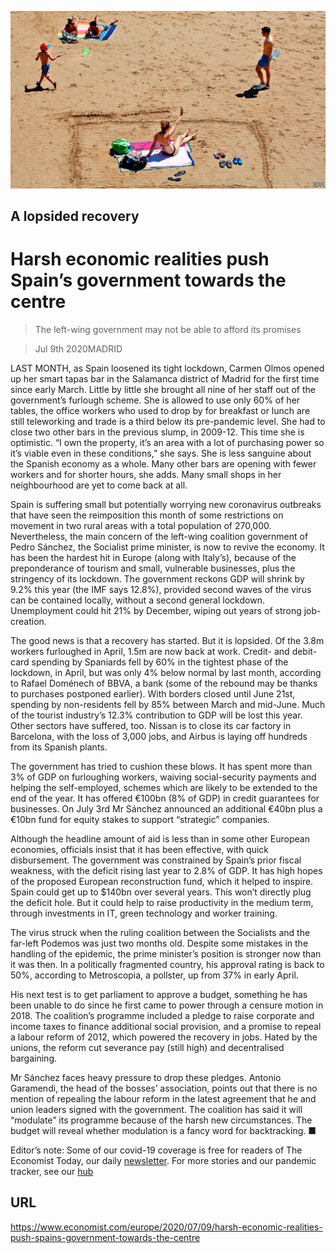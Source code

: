 ![](./images/20200711_EUP004_0.jpg)

## A lopsided recovery

# Harsh economic realities push Spain’s government towards the centre

> The left-wing government may not be able to afford its promises

> Jul 9th 2020MADRID

LAST MONTH, as Spain loosened its tight lockdown, Carmen Olmos opened up her smart tapas bar in the Salamanca district of Madrid for the first time since early March. Little by little she brought all nine of her staff out of the government’s furlough scheme. She is allowed to use only 60% of her tables, the office workers who used to drop by for breakfast or lunch are still teleworking and trade is a third below its pre-pandemic level. She had to close two other bars in the previous slump, in 2009-12. This time she is optimistic. “I own the property, it’s an area with a lot of purchasing power so it’s viable even in these conditions,” she says. She is less sanguine about the Spanish economy as a whole. Many other bars are opening with fewer workers and for shorter hours, she adds. Many small shops in her neighbourhood are yet to come back at all.

Spain is suffering small but potentially worrying new coronavirus outbreaks that have seen the reimposition this month of some restrictions on movement in two rural areas with a total population of 270,000. Nevertheless, the main concern of the left-wing coalition government of Pedro Sánchez, the Socialist prime minister, is now to revive the economy. It has been the hardest hit in Europe (along with Italy’s), because of the preponderance of tourism and small, vulnerable businesses, plus the stringency of its lockdown. The government reckons GDP will shrink by 9.2% this year (the IMF says 12.8%), provided second waves of the virus can be contained locally, without a second general lockdown. Unemployment could hit 21% by December, wiping out years of strong job-creation.

The good news is that a recovery has started. But it is lopsided. Of the 3.8m workers furloughed in April, 1.5m are now back at work. Credit- and debit-card spending by Spaniards fell by 60% in the tightest phase of the lockdown, in April, but was only 4% below normal by last month, according to Rafael Doménech of BBVA, a bank (some of the rebound may be thanks to purchases postponed earlier). With borders closed until June 21st, spending by non-residents fell by 85% between March and mid-June. Much of the tourist industry’s 12.3% contribution to GDP will be lost this year. Other sectors have suffered, too. Nissan is to close its car factory in Barcelona, with the loss of 3,000 jobs, and Airbus is laying off hundreds from its Spanish plants.

The government has tried to cushion these blows. It has spent more than 3% of GDP on furloughing workers, waiving social-security payments and helping the self-employed, schemes which are likely to be extended to the end of the year. It has offered €100bn (8% of GDP) in credit guarantees for businesses. On July 3rd Mr Sánchez announced an additional €40bn plus a €10bn fund for equity stakes to support “strategic” companies.

Although the headline amount of aid is less than in some other European economies, officials insist that it has been effective, with quick disbursement. The government was constrained by Spain’s prior fiscal weakness, with the deficit rising last year to 2.8% of GDP. It has high hopes of the proposed European reconstruction fund, which it helped to inspire. Spain could get up to $140bn over several years. This won’t directly plug the deficit hole. But it could help to raise productivity in the medium term, through investments in IT, green technology and worker training.

The virus struck when the ruling coalition between the Socialists and the far-left Podemos was just two months old. Despite some mistakes in the handling of the epidemic, the prime minister’s position is stronger now than it was then. In a politically fragmented country, his approval rating is back to 50%, according to Metroscopia, a pollster, up from 37% in early April.

His next test is to get parliament to approve a budget, something he has been unable to do since he first came to power through a censure motion in 2018. The coalition’s programme included a pledge to raise corporate and income taxes to finance additional social provision, and a promise to repeal a labour reform of 2012, which powered the recovery in jobs. Hated by the unions, the reform cut severance pay (still high) and decentralised bargaining.

Mr Sánchez faces heavy pressure to drop these pledges. Antonio Garamendi, the head of the bosses’ association, points out that there is no mention of repealing the labour reform in the latest agreement that he and union leaders signed with the government. The coalition has said it will “modulate” its programme because of the harsh new circumstances. The budget will reveal whether modulation is a fancy word for backtracking. ■

Editor’s note: Some of our covid-19 coverage is free for readers of The Economist Today, our daily [newsletter](https://www.economist.com/https://my.economist.com/user#newsletter). For more stories and our pandemic tracker, see our [hub](https://www.economist.com//news/2020/03/11/the-economists-coverage-of-the-coronavirus)

## URL

https://www.economist.com/europe/2020/07/09/harsh-economic-realities-push-spains-government-towards-the-centre
